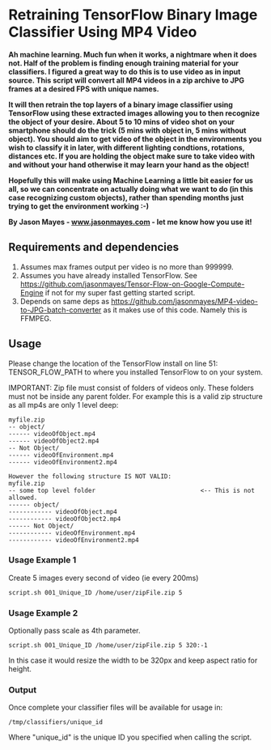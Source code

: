 # Retraining TensorFlow Binary Image Classifier Using MP4 Video

**Ah machine learning. Much fun when it works, a nightmare when it does not. Half of the problem is finding enough training material for your classifiers. I figured a great way to do this is to use video as in input source. This script will convert all MP4 videos in a zip archive to JPG frames at a desired FPS with unique names.**

**It will then retrain the top layers of a binary image classifier using TensorFlow using these extracted images allowing you to then recognize the object of your desire. About 5 to 10 mins of video shot on your smartphone should do the trick (5 mins with object in, 5 mins without object). You should aim to get video of the object in the environments you wish to classify it in later, with different lighting condtions, rotations, distances etc. If you are holding the object make sure to take video with and without your hand otherwise it may learn your hand as the object!**

**Hopefully this will make using Machine Learning a little bit easier for us all, so we can concentrate on actually doing what we want to do (in this case recognizing custom objects), rather than spending months just trying to get the environment working :-)**

**By Jason Mayes - www.jasonmayes.com - let me know how you use it!**


## Requirements and dependencies
1. Assumes max frames output per video is no more than 999999.
2. Assumes you have already installed TensorFlow. See https://github.com/jasonmayes/Tensor-Flow-on-Google-Compute-Engine if not for my super fast getting started script.
3. Depends on same deps as https://github.com/jasonmayes/MP4-video-to-JPG-batch-converter as it makes use of this code. Namely this is FFMPEG.


## Usage

Please change the location of the TensorFlow install on line 51: TENSOR_FLOW_PATH to where you installed TensorFlow to on your system.

IMPORTANT: Zip file must consist of folders of videos only. These folders must not be inside any parent folder. For example this is a valid zip structure as all mp4s are only 1 level deep:
```
myfile.zip
-- object/
------ videoOfObject.mp4
------ videoOfObject2.mp4
-- Not Object/
------ videoOfEnvironment.mp4
------ videoOfEnvironment2.mp4

However the following structure IS NOT VALID:
myfile.zip
-- some top level folder                             <-- This is not allowed.
------ object/
------------ videoOfObject.mp4
------------ videoOfObject2.mp4
------ Not Object/
------------ videoOfEnvironment.mp4
------------ videoOfEnvironment2.mp4
```

### Usage Example 1

Create 5 images every second of video (ie every 200ms)

```script.sh 001_Unique_ID /home/user/zipFile.zip 5```

### Usage Example 2 

Optionally pass scale as 4th parameter.

```script.sh 001_Unique_ID /home/user/zipFile.zip 5 320:-1```

In this case it would resize the width to be 320px and keep aspect ratio for height.

### Output
Once complete your classifier files will  be available for usage in:

```
/tmp/classifiers/unique_id
```

Where "unique_id" is the unique ID you specified when calling the script.
